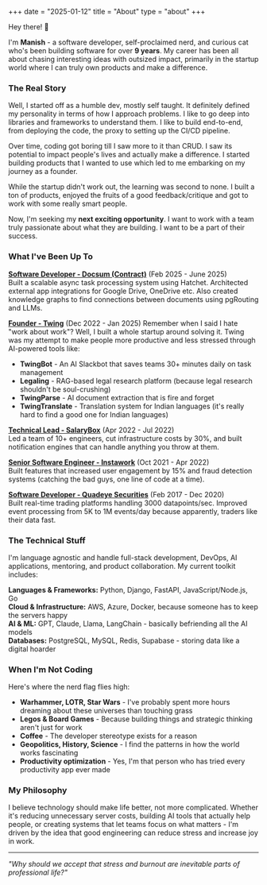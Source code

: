 +++
date = "2025-01-12"
title = "About"
type = "about"
+++

Hey there! 👋

I'm **Manish** - a software developer, self-proclaimed nerd, and curious cat who's been building software for over **9 years**. My career has been all about chasing interesting ideas with outsized impact, primarily in the startup world where I can truly own products and make a difference.

### The Real Story

Well, I started off as a humble dev, mostly self taught. It definitely defined my personality in terms of how I approach problems. I like to go deep into libraries and frameworks to understand them. I like to build end-to-end, from deploying the code, the proxy to setting up the CI/CD pipeline.

Over time, coding got boring till I saw more to it than CRUD. I saw its potential to impact people's lives and actually make a difference. I started building products that I wanted to use which led to me embarking on my journey as a founder.

While the startup didn't work out, the learning was second to none. I built a ton of products, enjoyed the fruits of a good feedback/critique and got to work with some really smart people.

Now, I'm seeking my **next exciting opportunity**. I want to work with a team truly passionate about what they are building. I want to be a part of their success.

### What I've Been Up To

<u>**Software Developer - Docsum (Contract)**</u> (Feb 2025 - June 2025)  
Built a scalable async task processing system using Hatchet. Architected external app integrations for Google Drive, OneDrive etc. Also created knowledge graphs to find connections between documents using pgRouting and LLMs.

<u>**Founder - Twing**</u> (Dec 2022 - Jan 2025)
Remember when I said I hate "work about work"? Well, I built a whole startup around solving it. Twing was my attempt to make people more productive and less stressed through AI-powered tools like:
- **TwingBot** - An AI Slackbot that saves teams 30+ minutes daily on task management
- **Legaling** - RAG-based legal research platform (because legal research shouldn't be soul-crushing)
- **TwingParse** - AI document extraction that is fire and forget
- **TwingTranslate** - Translation system for Indian languages (it's really hard to find a good one for Indian languages)

<u>**Technical Lead - SalaryBox**</u> (Apr 2022 - Jul 2022)  
Led a team of 10+ engineers, cut infrastructure costs by 30%, and built notification engines that can handle anything you throw at them.

<u>**Senior Software Engineer - Instawork**</u> (Oct 2021 - Apr 2022)  
Built features that increased user engagement by 15% and fraud detection systems (catching the bad guys, one line of code at a time).

<u>**Software Developer - Quadeye Securities**</u> (Feb 2017 - Dec 2020)  
Built real-time trading platforms handling 3000 datapoints/sec. Improved event processing from 5K to 1M events/day because apparently, traders like their data fast.

### The Technical Stuff

I'm language agnostic and handle full-stack development, DevOps, AI applications, mentoring, and product collaboration. My current toolkit includes:

**Languages & Frameworks:** Python, Django, FastAPI, JavaScript/Node.js, Go  
**Cloud & Infrastructure:** AWS, Azure, Docker, because someone has to keep the servers happy  
**AI & ML:** GPT, Claude, Llama, LangChain - basically befriending all the AI models  
**Databases:** PostgreSQL, MySQL, Redis, Supabase - storing data like a digital hoarder  

### When I'm Not Coding

Here's where the nerd flag flies high:
- **Warhammer, LOTR, Star Wars** - I've probably spent more hours dreaming about these universes than touching grass
- **Legos & Board Games** - Because building things and strategic thinking aren't just for work
- **Coffee** - The developer stereotype exists for a reason
- **Geopolitics, History, Science** - I find the patterns in how the world works fascinating
- **Productivity optimization** - Yes, I'm that person who has tried every productivity app ever made

### My Philosophy

I believe technology should make life better, not more complicated. Whether it's reducing unnecessary server costs, building AI tools that actually help people, or creating systems that let teams focus on what matters - I'm driven by the idea that good engineering can reduce stress and increase joy in work.

---

*"Why should we accept that stress and burnout are inevitable parts of professional life?"*
